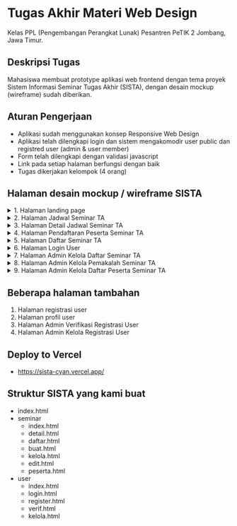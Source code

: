 
# Tugas Akhir Materi Web Design
Kelas PPL (Pengembangan Perangkat Lunak) Pesantren PeTIK 2 Jombang, Jawa Timur.

## Deskripsi Tugas
Mahasiswa membuat prototype aplikasi web frontend dengan tema proyek Sistem Informasi Seminar Tugas Akhir (SISTA), dengan desain mockup (wireframe) sudah diberikan.

## Aturan Pengerjaan
- Aplikasi sudah menggunakan konsep Responsive Web Design
- Aplikasi telah dilengkapi login dan sistem mengakomodir user public dan registred user (admin & user member)
- Form telah dilengkapi dengan validasi javascript
- Link pada setiap halaman berfungsi dengan baik
- Tugas dikerjakan kelompok (4 orang)


## Halaman desain mockup / wireframe SISTA

<details><summary>1. Halaman landing page</summary>

![Halaman Landing Page](./images/sista-01.png)

</details>

<details><summary>2. Halaman Jadwal Seminar TA</summary>

![Halaman Jadwal Seminar TA](images/sista-02.png)

</details>

<details><summary>3. Halaman Detail Jadwal Seminar TA</summary>

![Halaman Detail Jadwal Seminar TA](images/sista-03.png)

</details>

<details><summary>4. Halaman Pendaftaran Peserta Seminar TA</summary>

![Halaman Pendaftaran Peserta Seminar TA](images/sista-04.png)

</details>

<details><summary>5. Halaman Daftar Seminar TA</summary>

![Halaman Daftar Seminar TA](images/sista-05.png)

</details>

<details><summary>6. Halaman Login User</summary>

![Halaman Login User](images/sista-06.png)

</details>

<details><summary>7. Halaman Admin Kelola Daftar Seminar TA</summary>

![Halaman Admin Kelola Daftar Seminar TA](images/sista-07.png)

</details>

<details><summary>8. Halaman Admin Kelola Pemakalah Seminar TA</summary>

![Halaman Admin Kelola Pemakalah Seminar TA](images/sista-08.png)

</details>

<details><summary>9. Halaman Admin Kelola Daftar Peserta Seminar TA</summary>

![Halaman Admin Kelola Daftar Peserta Seminar TA](images/sista-09.png)

</details>

## Beberapa halaman tambahan

1.  Halaman registrasi user
2.  Halaman profil user
3.  Halaman Admin Verifikasi Registrasi User
4.  Halaman Admin Kelola Registrasi User

## Deploy to Vercel
- https://sista-cyan.vercel.app/

## Struktur SISTA yang kami buat
- index.html
- seminar
  - index.html
  - detail.html
  - daftar.html
  - buat.html
  - kelola.html
  - edit.html
  - peserta.html
- user
  - index.html
  - login.html
  - register.html
  - verif.html
  - kelola.html
